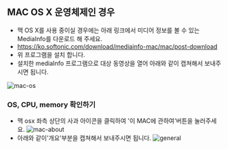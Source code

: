 ##  MAC OS X 운영체제인 경우

- 맥 OS X를 사용 중이실 경우에는  아래 링크에서 미디어 정보를 볼 수 있는 MediaInfo를 다운로드 해 주세요.
- https://ko.softonic.com/download/mediainfo-mac/mac/post-download
- 위 프로그램을 설치 합니다.
- 설치한 mediaInfo 프로그램으로 대상 동영상을 열어 아래와 같이 캡쳐해서 보내주시면 됩니다.

![mac-os](https://user-images.githubusercontent.com/46895707/51479561-f0648280-1dd1-11e9-954d-6b7204eadb1f.png)


### OS, CPU, memory 확인하기

- 맥 osx 좌측 상단의 사과 아이콘을 클릭하여 '이 MAC에 관하여'버튼을 눌러주세요.
![mac-about](https://user-images.githubusercontent.com/46895707/51479548-e6db1a80-1dd1-11e9-90f0-ea9079b5a9a1.png)
- 아래와 같이'개요'부분을 캡쳐해서 보내주시면 됩니다.
![general](https://user-images.githubusercontent.com/46895707/51479553-e93d7480-1dd1-11e9-82aa-eef541a985f0.png)

